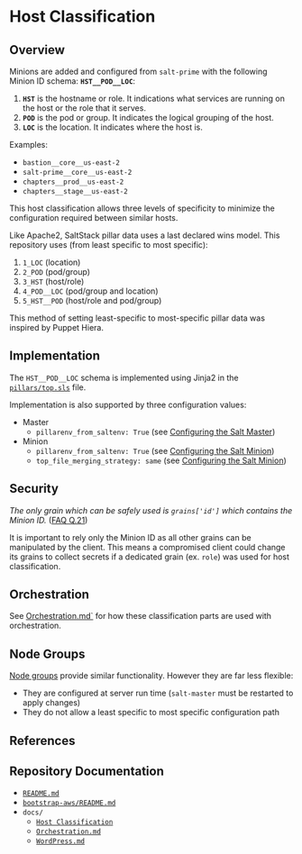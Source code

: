 # Host Classification


## Overview

Minions are added and configured from `salt-prime` with the following Minion ID
schema: **`HST__POD__LOC`**:
1. **`HST`** is the hostname or role. It indications what services are running on
   the host or the role that it serves.
2. **`POD`** is the pod or group. It indicates the logical grouping of the host.
3. **`LOC`** is the location. It indicates where the host is.

Examples:
- `bastion__core__us-east-2`
- `salt-prime__core__us-east-2`
- `chapters__prod__us-east-2`
- `chapters__stage__us-east-2`

This host classification allows three levels of specificity to minimize the
configuration required between similar hosts.

Like Apache2, SaltStack pillar data uses a last declared wins model. This
repository uses (from least specific to most specific):

1. `1_LOC` (location)
2. `2_POD` (pod/group)
3. `3_HST` (host/role)
4. `4_POD__LOC` (pod/group and location)
5. `5_HST__POD` (host/role and pod/group)

This method of setting least-specific to most-specific pillar data was inspired
by Puppet Hiera.


## Implementation

The `HST__POD__LOC` schema is implemented using Jinja2 in the
[`pillars/top.sls`](../pillars/top.sl) file.

Implementation is also supported by three configuration values:
- Master
  - `pillarenv_from_saltenv: True` (see [Configuring the Salt
    Master][master-from-env])
- Minion
  - `pillarenv_from_saltenv: True` (see [Configuring the Salt
    Minion][minion-from-env])
  - `top_file_merging_strategy: same` (see [Configuring the Salt
    Minion][merging-strategy])

[master-from-env]: https://docs.saltstack.com/en/latest/ref/configuration/master.html#pillarenv-from-saltenv
[minion-from-env]: https://docs.saltstack.com/en/latest/ref/configuration/minion.html#pillarenv-from-saltenv
[merging-strategy]: https://docs.saltstack.com/en/latest/ref/configuration/minion.html#std:conf_minion-top_file_merging_strategy


## Security

*The only grain which can be safely used is `grains['id']` which contains the
Minion ID.* ([FAQ Q.21][FAQ21])

It is important to rely only the Minion ID as all other grains can be
manipulated by the client. This means a compromised client could change its
grains to collect secrets if a dedicated grain (ex. `role`) was used for host
classification.

[FAQ21]: https://docs.saltstack.com/en/latest/faq.html#is-targeting-using-grain-data-secure


## Orchestration

See [Orchestration.md`](Orchestration.md) for how these classification parts
are used with orchestration.


## Node Groups

[Node groups][nodegroups] provide similar functionality. However they are far
less flexible:
- They are configured at server run time (`salt-master` must be restarted to
  apply changes)
- They do not allow a least specific to most specific configuration path

[nodegroups]: https://docs.saltstack.com/en/latest/topics/targeting/nodegroups.html


## References


## Repository Documentation

- [`README.md`](../README.md)
- [`bootstrap-aws/README.md`](../bootstrap-aws/README.md)
- `docs/`
  - [`Host Classification`](Host_Classification.md)
  - [`Orchestration.md`](Orchestration.md)
  - [`WordPress.md`](WordPress.md)
